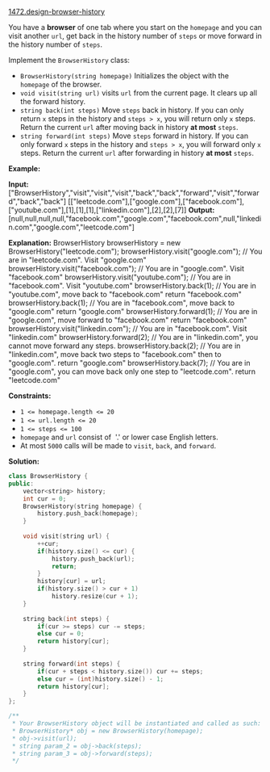 [1472.design-browser-history](https://leetcode.com/problems/design-browser-history/)  

You have a **browser** of one tab where you start on the `homepage` and you can visit another `url`, get back in the history number of `steps` or move forward in the history number of `steps`.

Implement the `BrowserHistory` class:

*   `BrowserHistory(string homepage)` Initializes the object with the `homepage` of the browser.
*   `void visit(string url)` visits `url` from the current page. It clears up all the forward history.
*   `string back(int steps)` Move `steps` back in history. If you can only return `x` steps in the history and `steps > x`, you will return only `x` steps. Return the current `url` after moving back in history **at most** `steps`.
*   `string forward(int steps)` Move `steps` forward in history. If you can only forward `x` steps in the history and `steps > x`, you will forward only `x` steps. Return the current `url` after forwarding in history **at most** `steps`.

**Example:**

**Input:**
\["BrowserHistory","visit","visit","visit","back","back","forward","visit","forward","back","back"\]
\[\["leetcode.com"\],\["google.com"\],\["facebook.com"\],\["youtube.com"\],\[1\],\[1\],\[1\],\["linkedin.com"\],\[2\],\[2\],\[7\]\]
**Output:**
\[null,null,null,null,"facebook.com","google.com","facebook.com",null,"linkedin.com","google.com","leetcode.com"\]

**Explanation:**
BrowserHistory browserHistory = new BrowserHistory("leetcode.com");
browserHistory.visit("google.com");       // You are in "leetcode.com". Visit "google.com"
browserHistory.visit("facebook.com");     // You are in "google.com". Visit "facebook.com"
browserHistory.visit("youtube.com");      // You are in "facebook.com". Visit "youtube.com"
browserHistory.back(1);                   // You are in "youtube.com", move back to "facebook.com" return "facebook.com"
browserHistory.back(1);                   // You are in "facebook.com", move back to "google.com" return "google.com"
browserHistory.forward(1);                // You are in "google.com", move forward to "facebook.com" return "facebook.com"
browserHistory.visit("linkedin.com");     // You are in "facebook.com". Visit "linkedin.com"
browserHistory.forward(2);                // You are in "linkedin.com", you cannot move forward any steps.
browserHistory.back(2);                   // You are in "linkedin.com", move back two steps to "facebook.com" then to "google.com". return "google.com"
browserHistory.back(7);                   // You are in "google.com", you can move back only one step to "leetcode.com". return "leetcode.com"

**Constraints:**

*   `1 <= homepage.length <= 20`
*   `1 <= url.length <= 20`
*   `1 <= steps <= 100`
*   `homepage` and `url` consist of  '.' or lower case English letters.
*   At most `5000` calls will be made to `visit`, `back`, and `forward`.  



**Solution:**  

```cpp
class BrowserHistory {
public:
    vector<string> history;
    int cur = 0;
    BrowserHistory(string homepage) {
        history.push_back(homepage);    
    }
    
    void visit(string url) {
        ++cur;
        if(history.size() <= cur) {
            history.push_back(url);
            return;
        }
        history[cur] = url;
        if(history.size() > cur + 1) 
            history.resize(cur + 1);
    }
    
    string back(int steps) {
        if(cur >= steps) cur -= steps;
        else cur = 0;
        return history[cur];
    }
    
    string forward(int steps) {
        if(cur + steps < history.size()) cur += steps;
        else cur = (int)history.size() - 1;
        return history[cur];
    }
};

/**
 * Your BrowserHistory object will be instantiated and called as such:
 * BrowserHistory* obj = new BrowserHistory(homepage);
 * obj->visit(url);
 * string param_2 = obj->back(steps);
 * string param_3 = obj->forward(steps);
 */
```
      